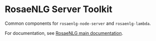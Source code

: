 # RosaeNLG Server Toolkit

Common components for `rosaenlg-node-server` and `rosaenlg-lambda`.

For documentation, see [RosaeNLG main documentation](https://rosaenlg.org).
